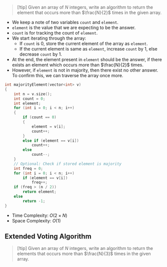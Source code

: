 > [!tip] Given an array of $N$ integers, write an algorithm to return the element that occurs more than $\frac{N}{2}$ times in the given array.
- We keep a note of two variables `count` and `element`.
- `element` is the value that we are expecting to be the answer.
- `count` is for tracking the count of `element`.
- We start iterating through the array:
	- If `count` is $0$, store the current element of the array as `element`.
	- If the current element is same as `element`, increase `count` by $1$, else decrease `count` by $1$.
- At the end, the element present in `element` should be the answer, if there exists an element which occurs more than $\frac{N}{2}$ times.
- However, if `element` is not in majority, then there exist no other answer. To confirm this, we can traverse the array once more.
```cpp
int majorityElement(vector<int> v)
{
	int n = v.size();
	int count = 0;
	int element;
	for (int i = 0; i < n; i++)
	{
		if (count == 0)
		{
			element = v[i];
			count++;
		}
		else if (element == v[i])
			count++;
		else
			count--;
	}
	// Optional: Check if stored element is majority
	int freq = 0;
	for (int i = 0; i < n; i++)
		if (element == v[i])
			freq++;
	if (freq > (n / 2))
		return element;
	else
		return -1;
}
```
- Time Complexity: $O(2\times N)$
- Space Complexity: $O(1)$
## Extended Voting Algorithm
> [!tip] Given an array of $N$ integers, write an algorithm to return the elements that occurs more than $\frac{N}{3}$ times in the given array.
